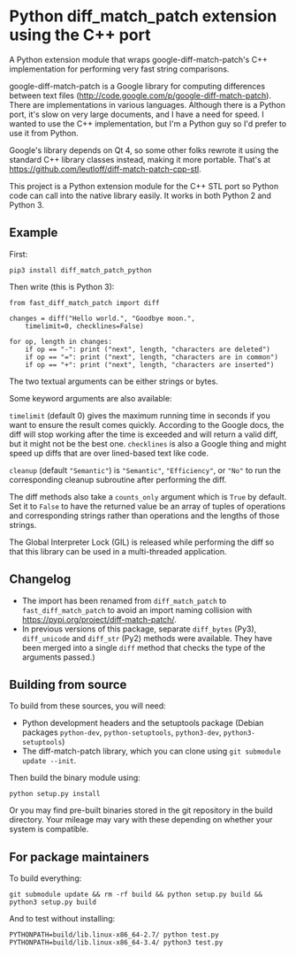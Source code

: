 Python diff\_match\_patch extension using the C++ port
======================================================

A Python extension module that wraps google-diff-match-patch\'s C++
implementation for performing very fast string comparisons.

google-diff-match-patch is a Google library for computing differences
between text files (http://code.google.com/p/google-diff-match-patch).
There are implementations in various languages. Although there is a Python
port, it's slow on very large documents, and I have a need for speed. I
wanted to use the C++ implementation, but I'm a Python guy so I'd
prefer to use it from Python.

Google's library depends on Qt 4, so some other folks rewrote it using
the standard C++ library classes instead, making it more portable.
That's at https://github.com/leutloff/diff-match-patch-cpp-stl.

This project is a Python extension module for the C++ STL port so Python
code can call into the native library easily. It works in both Python 2
and Python 3.

Example
-------

First:

    pip3 install diff_match_patch_python

Then write (this is Python 3):

    from fast_diff_match_patch import diff

    changes = diff("Hello world.", "Goodbye moon.",
        timelimit=0, checklines=False)

    for op, length in changes:
        if op == "-": print ("next", length, "characters are deleted")
        if op == "=": print ("next", length, "characters are in common")
        if op == "+": print ("next", length, "characters are inserted")

The two textual arguments can be either strings or bytes.

Some keyword arguments are also available:

`timelimit` (default 0) gives the maximum running time in seconds if you
want to ensure the result comes quickly. According to the Google docs,
the diff will stop working after the time is exceeded and will return a
valid diff, but it might not be the best one. `checklines` is also a
Google thing and might speed up diffs that are over lined-based text
like code.

`cleanup` (default `"Semantic"`) is `"Semantic"`, `"Efficiency"`, or `"No"`
to run the corresponding cleanup subroutine after performing the diff.

The diff methods also take a `counts_only` argument which is `True` by
default. Set it to `False` to have the returned value be an array of
tuples of operations and corresponding strings rather than operations
and the lengths of those strings.

The Global Interpreter Lock (GIL) is released while performing the diff
so that this library can be used in a multi-threaded application.

Changelog
---------

* The import has been renamed from `diff_match_patch` to `fast_diff_match_patch` to avoid an import naming collision with https://pypi.org/project/diff-match-patch/.
* In previous versions of this package, separate `diff_bytes` (Py3), `diff_unicode` and `diff_str` (Py2)
methods were available. They have been merged into a single `diff` method that checks the type of the arguments passed.)


Building from source
--------------------

To build from these sources, you will need:

-   Python development headers and the setuptools package
    (Debian packages `python-dev`, `python-setuptools`, `python3-dev`, `python3-setuptools`)
-   The diff-match-patch library, which you can clone using
    `git submodule update --init`.

Then build the binary module using:

    python setup.py install

Or you may find pre-built binaries stored in the git repository in the
build directory. Your mileage may vary with these depending on whether
your system is compatible.

For package maintainers
-----------------------

To build everything:

    git submodule update && rm -rf build && python setup.py build && python3 setup.py build

And to test without installing:

    PYTHONPATH=build/lib.linux-x86_64-2.7/ python test.py
    PYTHONPATH=build/lib.linux-x86_64-3.4/ python3 test.py
